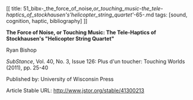 [[
title: 51_bibx-_the_force_of_noise,_or_touching_music-_the_tele-haptics_of_stockhausen's_'helicopter_string_quartet'_-65-.md
tags: [sound, cognition, haptic, bibliography]
]]

**The Force of Noise, or Touching Music: The Tele-Haptics of Stockhausen's "Helicopter String Quartet"**

  

Ryan Bishop

_SubStance_, Vol. 40, No. 3, Issue 126: Plus d'un toucher: Touching Worlds
\(2011\), pp. 25-40

Published by: University of Wisconsin Press

Article Stable URL: <http://www.jstor.org/stable/41300213>
